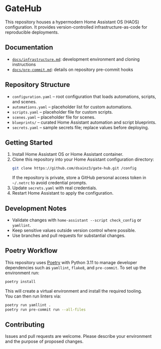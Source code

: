 # GateHub

This repository houses a hypermodern Home Assistant OS (HAOS)
configuration. It provides version-controlled infrastructure-as-code for
reproducible deployments.

## Documentation

- [`docs/infrastructure.md`](docs/infrastructure.md): development environment
  and cloning instructions
- [`docs/pre-commit.md`](docs/pre-commit.md): details on repository
  pre-commit hooks

## Repository Structure
- `configuration.yaml` – root configuration that loads automations, scripts,
  and scenes.
- `automations.yaml` – placeholder list for custom automations.
- `scripts.yaml` – placeholder file for custom scripts.
- `scenes.yaml` – placeholder file for scenes.
- `blueprints/` – curated Home Assistant automation and script blueprints.
- `secrets.yaml` – sample secrets file; replace values before deploying.

## Getting Started
1. Install Home Assistant OS or Home Assistant container.
2. Clone this repository into your Home Assistant configuration directory:
   ```bash
   git clone https://github.com/dsainz3/gate-hub.git /config
   ```
   If the repository is private, store a GitHub personal access token in
   `~/.netrc` to avoid credential prompts.
3. Update `secrets.yaml` with real credentials.
4. Restart Home Assistant to apply the configuration.

## Development Notes
- Validate changes with `home-assistant --script check_config` or `yamllint`.
- Keep sensitive values outside version control where possible.
- Use branches and pull requests for substantial changes.

## Poetry Workflow
This repository uses [Poetry](https://python-poetry.org/) with Python 3.11 to
manage developer dependencies such as `yamllint`, `flake8`, and `pre-commit`.
To set up the environment run:

```bash
poetry install
```

This will create a virtual environment and install the required tooling.  
You can then run linters via:

```bash
poetry run yamllint .
poetry run pre-commit run --all-files
```

## Contributing
Issues and pull requests are welcome.  Please describe your environment and the
purpose of proposed changes.

